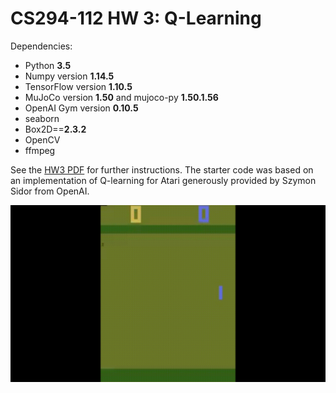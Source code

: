 # CS294-112 HW 3: Q-Learning

Dependencies:
 * Python **3.5**
 * Numpy version **1.14.5**
 * TensorFlow version **1.10.5**
 * MuJoCo version **1.50** and mujoco-py **1.50.1.56**
 * OpenAI Gym version **0.10.5**
 * seaborn
 * Box2D==**2.3.2**
 * OpenCV
 * ffmpeg

See the [HW3 PDF](http://rail.eecs.berkeley.edu/deeprlcourse/static/homeworks/hw3.pdf) for further instructions.
The starter code was based on an implementation of Q-learning for Atari generously provided by Szymon Sidor from OpenAI.

![](pong.gif)
